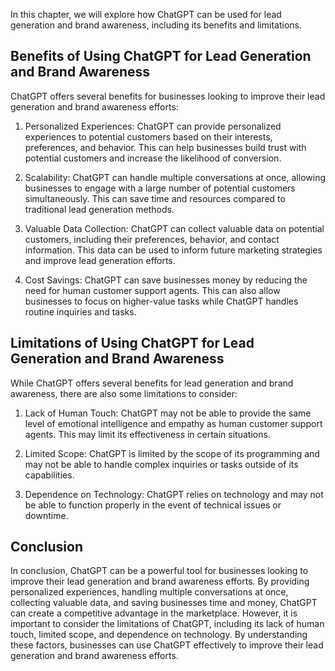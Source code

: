 
In this chapter, we will explore how ChatGPT can be used for lead generation and brand awareness, including its benefits and limitations.

Benefits of Using ChatGPT for Lead Generation and Brand Awareness
-----------------------------------------------------------------

ChatGPT offers several benefits for businesses looking to improve their lead generation and brand awareness efforts:

1. Personalized Experiences: ChatGPT can provide personalized experiences to potential customers based on their interests, preferences, and behavior. This can help businesses build trust with potential customers and increase the likelihood of conversion.

2. Scalability: ChatGPT can handle multiple conversations at once, allowing businesses to engage with a large number of potential customers simultaneously. This can save time and resources compared to traditional lead generation methods.

3. Valuable Data Collection: ChatGPT can collect valuable data on potential customers, including their preferences, behavior, and contact information. This data can be used to inform future marketing strategies and improve lead generation efforts.

4. Cost Savings: ChatGPT can save businesses money by reducing the need for human customer support agents. This can also allow businesses to focus on higher-value tasks while ChatGPT handles routine inquiries and tasks.

Limitations of Using ChatGPT for Lead Generation and Brand Awareness
--------------------------------------------------------------------

While ChatGPT offers several benefits for lead generation and brand awareness, there are also some limitations to consider:

1. Lack of Human Touch: ChatGPT may not be able to provide the same level of emotional intelligence and empathy as human customer support agents. This may limit its effectiveness in certain situations.

2. Limited Scope: ChatGPT is limited by the scope of its programming and may not be able to handle complex inquiries or tasks outside of its capabilities.

3. Dependence on Technology: ChatGPT relies on technology and may not be able to function properly in the event of technical issues or downtime.

Conclusion
----------

In conclusion, ChatGPT can be a powerful tool for businesses looking to improve their lead generation and brand awareness efforts. By providing personalized experiences, handling multiple conversations at once, collecting valuable data, and saving businesses time and money, ChatGPT can create a competitive advantage in the marketplace. However, it is important to consider the limitations of ChatGPT, including its lack of human touch, limited scope, and dependence on technology. By understanding these factors, businesses can use ChatGPT effectively to improve their lead generation and brand awareness efforts.
